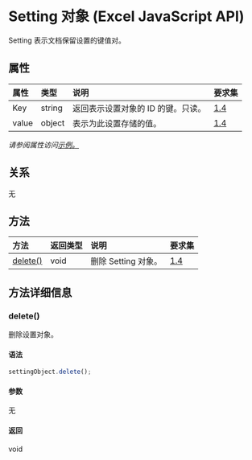 # <a name="setting-object-javascript-api-for-excel"></a>Setting 对象 (Excel JavaScript API)

Setting 表示文档保留设置的键值对。

## <a name="properties"></a>属性

| 属性       | 类型    |说明| 要求集|
|:---------------|:--------|:----------|:----|
|Key|string|返回表示设置对象的 ID 的键。只读。|[1.4](../requirement-sets/excel-api-requirement-sets.md)|
|value|object|表示为此设置存储的值。|[1.4](../requirement-sets/excel-api-requirement-sets.md)|

_请参阅属性访问[示例。](#property-access-examples)_

## <a name="relationships"></a>关系
无


## <a name="methods"></a>方法

| 方法           | 返回类型    |说明| 要求集|
|:---------------|:--------|:----------|:----|
|[delete()](#delete)|void|删除 Setting 对象。|[1.4](../requirement-sets/excel-api-requirement-sets.md)|

## <a name="method-details"></a>方法详细信息


### <a name="delete"></a>delete()
删除设置对象。

#### <a name="syntax"></a>语法
```js
settingObject.delete();
```

#### <a name="parameters"></a>参数
无

#### <a name="returns"></a>返回
void
